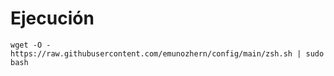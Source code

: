 # Ejecución

```
wget -O - https://raw.githubusercontent.com/emunozhern/config/main/zsh.sh | sudo bash

```
